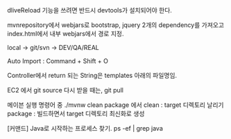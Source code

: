 dliveReload 기능을 쓰려면 반드시 devtools가 설치되어야 한다.

mvnrepository에서 webjars로 bootstrap, jquery 2개의 dependency를 가져오고 index.html에서 내부 webjars에서 경로 지정.

local -> git/svn -> DEV/QA/REAL

Auto Import : Command + Shift + O

Controller에서 return 되는 String은 templates 아래의 파일명임.

EC2 에서 git source 다시 받을 때는, git pull

메이븐 실행 명령어 중 ./mvnw clean package 에서
clean : target 디렉토리 날리기
package : 빌드하면서 target 디렉토리 최신화로 생성

[커맨드] Java로 시작하는 프로세스 찾기.
ps -ef | grep java
